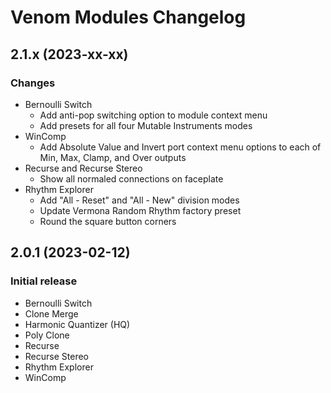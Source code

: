 # Venom Modules Changelog

## 2.1.x (2023-xx-xx)
### Changes
- Bernoulli Switch
  -  Add anti-pop switching option to module context menu
  -  Add presets for all four Mutable Instruments modes
- WinComp 
  - Add Absolute Value and Invert port context menu options to each of Min, Max, Clamp, and Over outputs
- Recurse and Recurse Stereo
  - Show all normaled connections on faceplate
- Rhythm Explorer
  - Add "All - Reset" and "All - New" division modes
  - Update Vermona Random Rhythm factory preset
  - Round the square button corners

## 2.0.1 (2023-02-12)
### Initial release
- Bernoulli Switch
- Clone Merge
- Harmonic Quantizer (HQ)
- Poly Clone
- Recurse
- Recurse Stereo
- Rhythm Explorer
- WinComp
